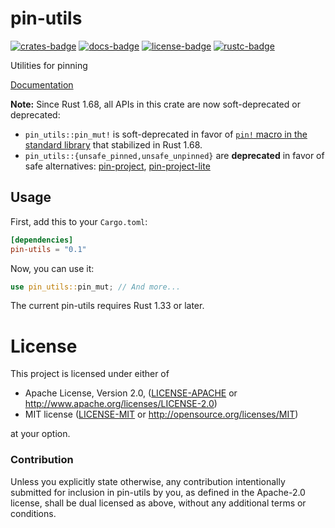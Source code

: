 # pin-utils

[![crates-badge]][crates-url]
[![docs-badge]][docs-url]
[![license-badge]][license]
[![rustc-badge]][rustc-url]

[crates-badge]: https://img.shields.io/crates/v/pin-utils.svg
[crates-url]: https://crates.io/crates/pin-utils
[docs-badge]: https://docs.rs/pin-utils/badge.svg
[docs-url]: https://docs.rs/pin-utils
[license-badge]: https://img.shields.io/crates/l/pin-utils.svg
[license]: #license
[rustc-badge]: https://img.shields.io/badge/rustc-1.33+-lightgray.svg
[rustc-url]: https://blog.rust-lang.org/2019/02/28/Rust-1.33.0.html

Utilities for pinning

[Documentation][docs-url]

**Note:** Since Rust 1.68, all APIs in this crate are now soft-deprecated or deprecated:

- `pin_utils::pin_mut!` is soft-deprecated in favor of [`pin!` macro in the standard library](https://doc.rust-lang.org/std/pin/macro.pin.html) that stabilized in Rust 1.68.
- `pin_utils::{unsafe_pinned,unsafe_unpinned}` are **deprecated** in favor of safe alternatives: [pin-project](https://crates.io/crates/pin-project), [pin-project-lite](https://crates.io/crates/pin-project-lite)

## Usage

First, add this to your `Cargo.toml`:

```toml
[dependencies]
pin-utils = "0.1"
```

Now, you can use it:

```rust
use pin_utils::pin_mut; // And more...
```

The current pin-utils requires Rust 1.33 or later.

# License

This project is licensed under either of

 * Apache License, Version 2.0, ([LICENSE-APACHE](LICENSE-APACHE) or
   http://www.apache.org/licenses/LICENSE-2.0)
 * MIT license ([LICENSE-MIT](LICENSE-MIT) or
   http://opensource.org/licenses/MIT)

at your option.

### Contribution

Unless you explicitly state otherwise, any contribution intentionally submitted
for inclusion in pin-utils by you, as defined in the Apache-2.0 license, shall be
dual licensed as above, without any additional terms or conditions.
